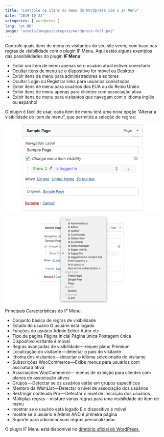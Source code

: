 ```yaml
---
title: "Controle os itens do menu do Wordpress com o IF Menu"
date: "2019-10-23"
categories: [ wordpress ]
lang: "pt-BR"
image: "assets/images/category/wordpress-full.png"
---
```


Controle quais itens de menu os visitantes do seu site veem, com base nas regras de visibilidade com o plugin IF Menu. Aqui estão alguns exemplos das possibilidades do plugin **IF Menu**:

- Exibir um item de menu apenas se o usuário atual estiver conectado
- Ocultar itens de menu se o dispositivo for móvel ou Desktop
- Exibir itens de menu para administradores e editores
- Ocultar Login ou Registrar links para usuários conectados
- Exibir itens de menu para usuários dos EUA ou do Reino Unido
- Exibir itens de menu apenas para clientes com associação ativa
- Exibir itens de menu para visitantes que navegam com o idioma inglês ou espanhol

O plugin é fácil de usar, cada item de menu terá uma nova opção “Alterar a visibilidade do item de menu”, que permitirá a seleção de regras:

![Controle a visibilidade de itens do menu do Wordpress com o IF Menu](/assets/images/0_XDRYK-3Xria8B43L.png)

![Controle a visibilidade de itens do menu do Wordpress com o IF Menu](/assets/images/0_VyvqKHLvD1EPv7s4.png)

Principais Características do IF Menu:

- Conjunto básico de regras de visibilidade
- Estado do usuário O usuário está logado
- Funções do usuário Admin Editor Autor etc
- Tipo de página Página inicial Página única Postagem única
- Dispositivo visitante é móvel
- Regras avançadas de visibilidade — requer plano Premium
- Localização do visitante — detectar o país do visitante
- Idioma dos visitantes — detectar o idioma selecionado do visitante
- Subscrições WooCommerce — Exibe menus para usuários com assinatura ativa
- Associações WooCommerce — menus de exibição para clientes com planos de associação ativos
- Grupos — Detectar se os usuários estão em grupos específicos
- Membro da WishList — Detectar o nível de associação dos usuários
- Restringir conteúdo Pro — Detectar o nível de inscrição dos usuários
- Múltiplas regras — misture várias regras para uma visibilidade de item de menu
- mostrar se o usuário está logado E o dispositivo é móvel
- mostre se o usuário é Admin AND é primeira página
- Suporte para adicionar suas regras personalizadas

O plugin IF Menu está disponível no [diretório oficial do WordPress.](https://br.wordpress.org/plugins/if-menu/)
